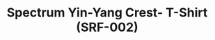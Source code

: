---
ee_id_thing: '4141'
site: '1'
type: '2'
inv_num: 2014-004
add_credit: Cory Arcangel for Arcangel Surfware
url: 2014-004-spectrum-yin-yang-crest-t-shirt-srf-002
title: Spectrum Yin-Yang Crest- T-Shirt (SRF-002)
year: '2014'
display_year: '2014'
medium: Shirt
dims: Small, Medium, Large, X-Large, XX-Large
pitch: Brand tee for Arcangel Surfware.
ps:
live_url:
youtube:
related_code:
imgs: srf-002-crest-tshirt-2014-004-full-1-database-ih.jpg
subheading:
download:
commission:
related:
layout: things-i-made
---